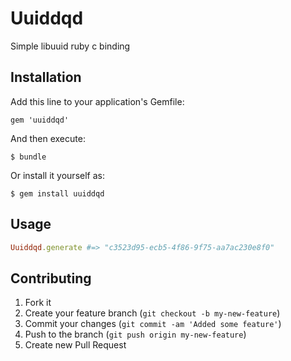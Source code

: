 # Uuiddqd

Simple libuuid ruby c binding

## Installation

Add this line to your application's Gemfile:

    gem 'uuiddqd'

And then execute:

    $ bundle

Or install it yourself as:

    $ gem install uuiddqd

## Usage

```ruby
Uuiddqd.generate #=> "c3523d95-ecb5-4f86-9f75-aa7ac230e8f0"
```

## Contributing

1. Fork it
2. Create your feature branch (`git checkout -b my-new-feature`)
3. Commit your changes (`git commit -am 'Added some feature'`)
4. Push to the branch (`git push origin my-new-feature`)
5. Create new Pull Request
